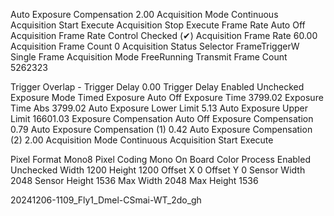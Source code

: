 Auto Exposure Compensation	2.00
Acquisition Mode	Continuous
Acquisition Start	Execute
Acquisition Stop	Execute
Frame Rate Auto	Off
Acquisition Frame Rate Control	Checked (✔)
Acquisition Frame Rate	60.00
Acquisition Frame Count	0
Acquisition Status Selector	FrameTriggerW
Single Frame Acquisition Mode	FreeRunning
Transmit Frame Count	5262323


Trigger Overlap	-
Trigger Delay	0.00
Trigger Delay Enabled	Unchecked
Exposure Mode	Timed
Exposure Auto	Off
Exposure Time	3799.02
Exposure Time Abs	3799.02
Auto Exposure Lower Limit	5.13
Auto Exposure Upper Limit	16601.03
Exposure Compensation Auto	Off
Exposure Compensation	0.79
Auto Exposure Compensation (1)	0.42
Auto Exposure Compensation (2)	2.00
Acquisition Mode	Continuous
Acquisition Start	Execute


Pixel Format	Mono8
Pixel Coding	Mono
On Board Color Process Enabled	Unchecked
Width	1200
Height	1200
Offset X	0
Offset Y	0
Sensor Width	2048
Sensor Height	1536
Max Width	2048
Max Height	1536

20241206-1109_Fly1_Dmel-CSmai-WT_2do_gh